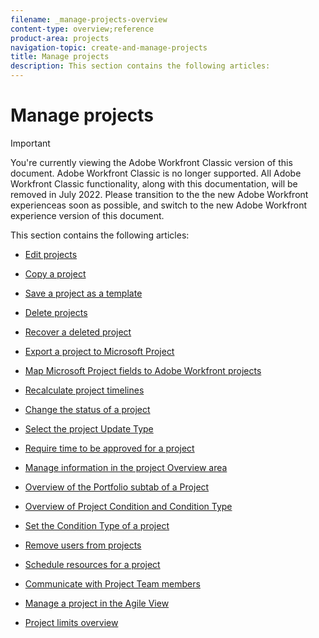 ```yaml
---
filename: _manage-projects-overview
content-type: overview;reference
product-area: projects
navigation-topic: create-and-manage-projects
title: Manage projects
description: This section contains the following articles:
---
```


# Manage projects

>[!IMPORTANT]
>
>You're currently viewing the Adobe Workfront Classic version of this document. Adobe Workfront Classic is no longer supported. All Adobe Workfront Classic functionality, along with this documentation, will be removed in July 2022. Please transition to the the new Adobe Workfront experienceas soon as possible, and switch to the new Adobe Workfront experience version of this document.

This section contains the following articles:

* [Edit projects](../../../manage-work/projects/manage-projects/edit-projects.md) 
* [Copy a project](../../../manage-work/projects/manage-projects/copy-project.md) 
* [Save a project as a template](../../../manage-work/projects/manage-projects/save-project-as-template.md) 
* [Delete projects](../../../manage-work/projects/manage-projects/delete-projects.md) 
* [Recover a deleted project](../../../manage-work/projects/manage-projects/recover-project.md) 
* [Export a project to Microsoft Project](../../../manage-work/projects/manage-projects/export-project-to-ms-project.md) 
* [Map Microsoft Project fields to Adobe Workfront projects](../../../manage-work/projects/manage-projects/map-ms-project-fields-to-workfront.md) 
* [Recalculate project timelines](../../../manage-work/projects/manage-projects/recalculate-project-timeline.md) 
* [Change the status of a project](../../../manage-work/projects/manage-projects/change-project-status.md) 
* [Select the project Update Type](../../../manage-work/projects/manage-projects/select-project-update-type.md) 
* [Require time to be approved for a project](../../../manage-work/projects/manage-projects/require-time-approval-for-projects.md) 
* [Manage information in the project Overview area](../../../manage-work/projects/manage-projects/understand-project-overview-area.md) 
* [Overview of the Portfolio subtab of a Project](../../../manage-work/projects/manage-projects/the-portfolio-subtab-of-a-project.md) 
* [Overview of Project Condition and Condition Type](../../../manage-work/projects/manage-projects/project-condition-and-condition-type.md) 
* [Set the Condition Type of a project](../../../manage-work/projects/manage-projects/set-condition-type-for-project.md) 
* [Remove users from projects](../../../manage-work/projects/manage-projects/remove-users-from-projects.md) 
* [Schedule resources for a project](../../../manage-work/projects/manage-projects/schedule-resources-for-projects.md) 
* [Communicate with Project Team members](../../../manage-work/projects/manage-projects/communicate-with-project-team-members.md) 
* [Manage a project in the Agile View](../../../manage-work/projects/manage-projects/manage-projects-in-agile-view.md) 
* [Project limits overview](../../../manage-work/projects/manage-projects/project-maximums.md)

  <!--
  <li data-mc-conditions="QuicksilverOrClassic.Classic,QuicksilverOrClassic.Draft mode"><a href="../../../manage-work/projects/manage-projects/work-in-legacy-team-builder.md" class="MCXref xref" xrefformat="{para}">Work in the Legacy Team Builder</a> </li>
  -->

